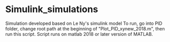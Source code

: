 # Simulink_simulations
Simulation developed based on Le Ny's simulink model
To run, go into PID folder, change root path at the beginning of "Plot_PID_xynew_2018.m", then run this script.
Script runs on matlab 2018 or later version of MATLAB.
